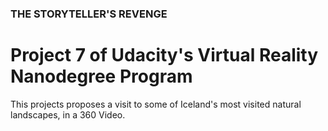 ### THE STORYTELLER'S REVENGE

# Project 7 of Udacity's Virtual Reality Nanodegree Program

This projects proposes a visit to some of Iceland's most visited natural landscapes, in a 360 Video.
